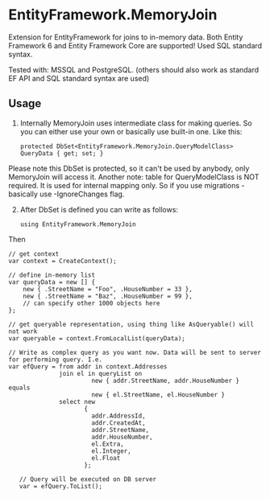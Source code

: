 # EntityFramework.MemoryJoin
Extension for EntityFramework for joins to in-memory data. Both Entity Framework 6 and Entity Framework Core are supported!
Used SQL standard syntax. 

Tested with: MSSQL and PostgreSQL. (others should also work as standard EF API and SQL standard syntax are used)

## Usage

1. Internally MemoryJoin uses intermediate class for making queries. So you can either use your own or basically use built-in one. Like this:

    ```protected DbSet<EntityFramework.MemoryJoin.QueryModelClass> QueryData { get; set; }```
    
  Please note this DbSet is protected, so it can't be used by anybody, only MemoryJoin will access it.
  Another note: table for QueryModelClass is NOT required. It is used for internal mapping only. So if you use migrations - basically use -IgnoreChanges flag.
  
  
  
2. After DbSet is defined you can write as follows:
  
    ```using EntityFramework.MemoryJoin```
    
  Then
  
    // get context
    var context = CreateContext();
    
    // define in-memory list
    var queryData = new [] {
        new { .StreetName = "Foo", .HouseNumber = 33 },
        new { .StreetName = "Baz", .HouseNumber = 99 },
        // can specify other 1000 objects here
    };
    
    // get queryable representation, using thing like AsQueryable() will not work
    var queryable = context.FromLocalList(queryData);
    
    // Write as complex query as you want now. Data will be sent to server for performing query. I.e.
    var efQuery = from addr in context.Addresses
                  join el in queryList on
                           new { addr.StreetName, addr.HouseNumber } equals
                           new { el.StreetName, el.HouseNumber }
                  select new
                         {
                           addr.AddressId,
                           addr.CreatedAt,
                           addr.StreetName,
                           addr.HouseNumber,
                           el.Extra,
                           el.Integer,
                           el.Float
                         };
       
       // Query will be executed on DB server
       var = efQuery.ToList();
